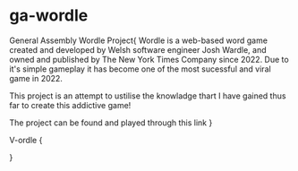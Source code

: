 # ga-wordle
General Assembly Wordle Project{
Wordle is a web-based word game created and developed by Welsh software engineer Josh Wardle, and owned and published by The New York Times Company since 2022. Due to it's simple gameplay it has become one of the most sucessful and viral game in 2022. 

This project is an attempt to ustilise the knowladge thart I have gained thus far to create this addictive game!

The project can be found and played through this link
}

V-ordle {
    
}

